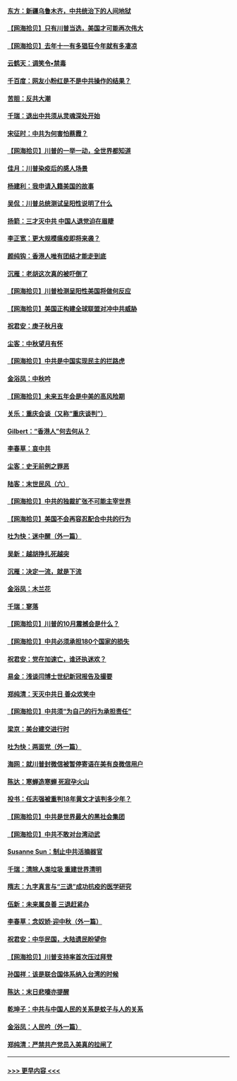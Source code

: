 #### [东方：新疆乌鲁木齐，中共统治下的人间地狱](../pages/nsc993/n12466075.md?t=10110151) 
#### [【网海拾贝】只有川普当选，美国才可能再次伟大](../pages/nsc993/n12466013.md?t=10110151) 
#### [【网海拾贝】去年十一有多猖狂今年就有多凄凉](../pages/nsc993/n12463649.md?t=10110151) 
#### [云鹤天：调笑令▪禁毒](../pages/nsc993/n12462975.md?t=10110151) 
#### [千百度：网友小粉红是不是中共操作的结果？](../pages/nsc993/n12461025.md?t=10110151) 
#### [苦胆：反共大潮](../pages/nsc993/n12459469.md?t=10110151) 
#### [千瑞：退出中共须从灵魂深处开始](../pages/nsc993/n12459437.md?t=10110151) 
#### [宋征时：中共为何害怕蔡霞？](../pages/nsc993/n12459097.md?t=10110151) 
#### [【网海拾贝】川普的一举一动，全世界都知道](../pages/nsc993/n12458825.md?t=10110151) 
#### [佳月：川普染疫后的感人场景](../pages/nsc993/n12456994.md?t=10110151) 
#### [杨建利：我申请入籍美国的故事](../pages/nsc993/n12455635.md?t=10110151) 
#### [吴侃：川普总统测试呈阳性说明了什么](../pages/nsc993/n12451869.md?t=10110151) 
#### [扬箭：三才灭中共 中国人退党迫在眉睫](../pages/nsc993/n12451842.md?t=10110151) 
#### [李正宽：更大规模瘟疫即将来袭？](../pages/nsc993/n12451455.md?t=10110151) 
#### [颜纯钩：香港人唯有团结才能走到底](../pages/nsc993/n12450870.md?t=10110151) 
#### [沉雁：老胡这次真的被吓倒了](../pages/nsc993/n12449796.md?t=10110151) 
#### [【网海拾贝】川普检测呈阳性美国将做何反应](../pages/nsc993/n12449042.md?t=10110151) 
#### [【网海拾贝】美国正构建全球联盟对冲中共威胁](../pages/nsc993/n12446580.md?t=10110151) 
#### [祝君安：庚子秋月夜](../pages/nsc993/n12445870.md?t=10110151) 
#### [尘客：中秋望月有怀](../pages/nsc993/n12444632.md?t=10110151) 
#### [【网海拾贝】中共是中国实现民主的拦路虎](../pages/nsc993/n12443573.md?t=10110151) 
#### [金浴凤：中秋吟](../pages/nsc993/n12441773.md?t=10110151) 
#### [【网海拾贝】未来五年会是中美的高风险期](../pages/nsc993/n12440760.md?t=10110151) 
#### [关乐：重庆会谈（又称“重庆谈判”）](../pages/nsc993/n12437525.md?t=10110151) 
#### [Gilbert：“香港人”何去何从？](../pages/nsc993/n12435894.md?t=10110151) 
#### [李春草：哀中共](../pages/nsc993/n12435874.md?t=10110151) 
#### [尘客：史无前例之罪恶](../pages/nsc993/n12435762.md?t=10110151) 
#### [陆客：末世民风（六）](../pages/nsc993/n12435354.md?t=10110151) 
#### [【网海拾贝】中共的独裁扩张不可能主宰世界](../pages/nsc993/n12435151.md?t=10110151) 
#### [【网海拾贝】美国不会再容忍配合中共的行为](../pages/nsc993/n12433808.md?t=10110151) 
#### [吐为快：迷中醒（外一篇）](../pages/nsc993/n12433585.md?t=10110151) 
#### [吴新：越胡挣扎死越突](../pages/nsc993/n12433562.md?t=10110151) 
#### [沉雁：决定一流，就是下流](../pages/nsc993/n12432128.md?t=10110151) 
#### [金浴凤：木兰花](../pages/nsc993/n12432124.md?t=10110151) 
#### [千瑞：寥落](../pages/nsc993/n12432071.md?t=10110151) 
#### [【网海拾贝】川普的10月震撼会是什么？](../pages/nsc993/n12431624.md?t=10110151) 
#### [【网海拾贝】中共必须承担180个国家的损失](../pages/nsc993/n12428893.md?t=10110151) 
#### [祝君安：党在加速亡，谁还执迷欢？](../pages/nsc993/n12428652.md?t=10110151) 
#### [易金：浅谈闫博士世纪新冠报告及撮要](../pages/nsc993/n12426822.md?t=10110151) 
#### [郑纯清：天灭中共日 善众欢笑中](../pages/nsc993/n12426784.md?t=10110151) 
#### [【网海拾贝】中共须“为自己的行为承担责任”](../pages/nsc993/n12426067.md?t=10110151) 
#### [梁京：美台建交进行时](../pages/nsc993/n12424066.md?t=10110151) 
#### [吐为快：两面党（外一篇）](../pages/nsc993/n12424043.md?t=10110151) 
#### [海网：就川普封微信被暂停寄语在美有良微信用户](../pages/nsc993/n12424021.md?t=10110151) 
#### [陈达：寒蝉造寒蝉 死寂孕火山](../pages/nsc993/n12423958.md?t=10110151) 
#### [投书：任志强被重判18年黄文才该判多少年？](../pages/nsc993/n12423672.md?t=10110151) 
#### [【网海拾贝】中共是世界最大的黑社会集团](../pages/nsc993/n12423543.md?t=10110151) 
#### [【网海拾贝】中共不敢对台湾动武](../pages/nsc993/n12421418.md?t=10110151) 
#### [Susanne Sun：制止中共活摘器官](../pages/nsc993/n12419654.md?t=10110151) 
#### [千瑞：清除人类垃圾 重建世界清明](../pages/nsc993/n12419414.md?t=10110151) 
#### [隋志：九字真言与“三退”成功抗疫的医学研究](../pages/nsc993/n12419248.md?t=10110151) 
#### [伍新：未来属良善 三退赶紧办](../pages/nsc993/n12418496.md?t=10110151) 
#### [李春草：念奴娇·迎中秋（外一篇）](../pages/nsc993/n12418465.md?t=10110151) 
#### [祝君安：中华民国，大陆遗民盼望你](../pages/nsc993/n12418089.md?t=10110151) 
#### [【网海拾贝】川普支持率首次压过拜登](../pages/nsc993/n12418050.md?t=10110151) 
#### [孙国祥：该是联合国体系纳入台湾的时候](../pages/nsc993/n12417369.md?t=10110151) 
#### [陈达：末日悲嚎亦提醒](../pages/nsc993/n12416736.md?t=10110151) 
#### [乾坤子：中共与中国人民的关系是蚊子与人的关系](../pages/nsc993/n12416632.md?t=10110151) 
#### [金浴凤：人民吟（外一篇）](../pages/nsc993/n12416567.md?t=10110151) 
#### [郑纯清：严禁共产党员入美真的拉闸了](../pages/nsc993/n12416550.md?t=10110151) 

----
#### [ >>> 更早内容 <<< ](../indexes/nsc993-earlier.md)
